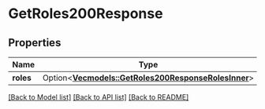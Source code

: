 # GetRoles200Response

## Properties

Name | Type | Description | Notes
------------ | ------------- | ------------- | -------------
**roles** | Option<[**Vec<models::GetRoles200ResponseRolesInner>**](getRoles_200_response_roles_inner.md)> |  | [optional]

[[Back to Model list]](../README.md#documentation-for-models) [[Back to API list]](../README.md#documentation-for-api-endpoints) [[Back to README]](../README.md)


